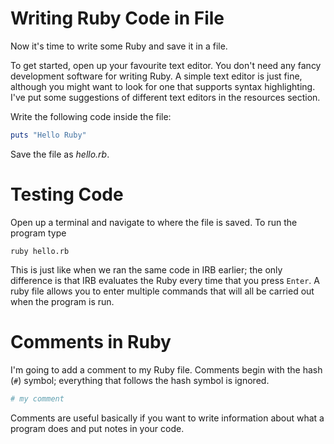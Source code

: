 # Writing Ruby Code in File

Now it's time to write some Ruby and save it in a file.

To get started, open up your favourite text editor. You don't need any fancy development software for writing Ruby. A simple text editor is just fine, although you might want to look for one that supports syntax highlighting. I've put some suggestions of different text editors in the resources section.

Write the following code inside the file:

```ruby
puts "Hello Ruby"
```

Save the file as *hello.rb*.

# Testing Code

Open up a terminal and navigate to where the file is saved. To run the program type

```
ruby hello.rb
```

This is just like when we ran the same code in IRB earlier; the only difference is that IRB evaluates the Ruby every time that you press `Enter`. A ruby file allows you to enter multiple commands that will all be carried out when the program is run.

# Comments in Ruby

I'm going to add a comment to my Ruby file. Comments begin with the hash (`#`) symbol; everything that follows the hash symbol is ignored.

```ruby
# my comment
```

Comments are useful basically if you want to write information about what a program does and put notes in your code.